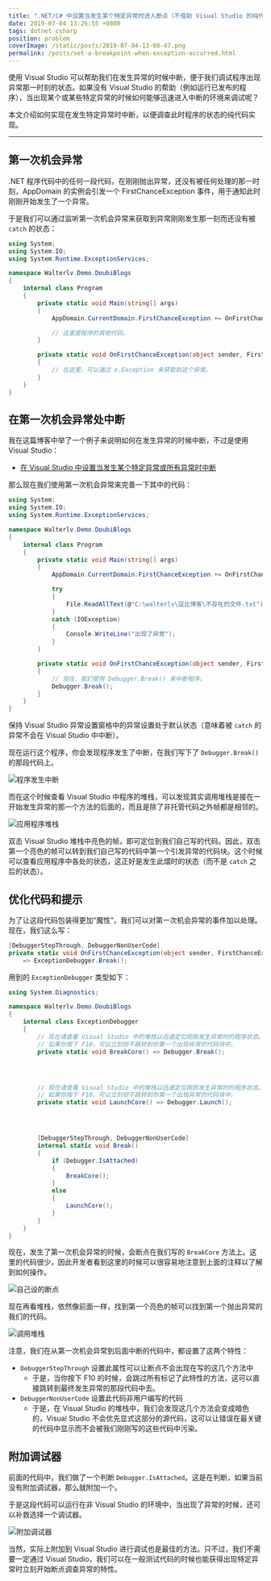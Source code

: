 ```yaml
---
title: ".NET/C# 中设置当发生某个特定异常时进入断点（不借助 Visual Studio 的纯代码实现）"
date: 2019-07-04 13:26:55 +0800
tags: dotnet csharp
position: problem
coverImage: /static/posts/2019-07-04-13-08-47.png
permalink: /posts/set-a-breakpoint-when-exception-occurred.html
---
```


使用 Visual Studio 可以帮助我们在发生异常的时候中断，便于我们调试程序出现异常那一时刻的状态。如果没有 Visual Studio 的帮助（例如运行已发布的程序），当出现某个或某些特定异常的时候如何能够迅速进入中断的环境来调试呢？

本文介绍如何实现在发生特定异常时中断，以便调查此时程序的状态的纯代码实现。

---

## 第一次机会异常

.NET 程序代码中的任何一段代码，在刚刚抛出异常，还没有被任何处理的那一时刻，AppDomain 的实例会引发一个 FirstChanceException 事件，用于通知此时刚刚开始发生了一个异常。

于是我们可以通过监听第一次机会异常来获取到异常刚刚发生那一刻而还没有被 `catch` 的状态：

```csharp
using System;
using System.IO;
using System.Runtime.ExceptionServices;

namespace Walterlv.Demo.DoubiBlogs
{
    internal class Program
    {
        private static void Main(string[] args)
        {
            AppDomain.CurrentDomain.FirstChanceException += OnFirstChanceException;

            // 这里是程序的其他代码。
        }

        private static void OnFirstChanceException(object sender, FirstChanceExceptionEventArgs e)
        {
            // 在这里，可以通过 e.Exception 来获取到这个异常。
        }
    }
}
```

## 在第一次机会异常处中断

我在这篇博客中举了一个例子来说明如何在发生异常的时候中断，不过是使用 Visual Studio：

- [在 Visual Studio 中设置当发生某个特定异常或所有异常时中断](/post/break-when-a-specific-exception-throw-in-visual-studio)

那么现在我们使用第一次机会异常来完善一下其中的代码：

```csharp
using System;
using System.IO;
using System.Runtime.ExceptionServices;

namespace Walterlv.Demo.DoubiBlogs
{
    internal class Program
    {
        private static void Main(string[] args)
        {
            AppDomain.CurrentDomain.FirstChanceException += OnFirstChanceException;

            try
            {
                File.ReadAllText(@"C:\walterlv\逗比博客\不存在的文件.txt");
            }
            catch (IOException)
            {
                Console.WriteLine("出现了异常");
            }
        }

        private static void OnFirstChanceException(object sender, FirstChanceExceptionEventArgs e)
        {
            // 现在，我们使用 Debugger.Break() 来中断程序。
            Debugger.Break();
        }
    }
}
```

保持 Visual Studio 异常设置窗格中的异常设置处于默认状态（意味着被 `catch` 的异常不会在 Visual Studio 中中断）。

现在运行这个程序，你会发现程序发生了中断，在我们写下了 `Debugger.Break()` 的那段代码上。

![程序发生中断](/static/posts/2019-07-04-13-08-47.png)

而在这个时候查看 Visual Studio 中程序的堆栈，可以发现其实调用堆栈是接在一开始发生异常的那一个方法的后面的，而且是除了非托管代码之外帧都是相邻的。

![应用程序堆栈](/static/posts/2019-07-04-10-28-05.png)

双击 Visual Studio 堆栈中亮色的帧，即可定位到我们自己写的代码。因此，双击第一个亮色的帧可以转到我们自己写的代码中第一个引发异常的代码块。这个时候可以查看应用程序中各处的状态，这正好是发生此熠时的状态（而不是 `catch` 之后的状态）。

## 优化代码和提示

为了让这段代码包装得更加“魔性”，我们可以对第一次机会异常的事件加以处理。现在，我们这么写：

```csharp
[DebuggerStepThrough, DebuggerNonUserCode]
private static void OnFirstChanceException(object sender, FirstChanceExceptionEventArgs e)
    => ExceptionDebugger.Break();
```

用到的 `ExceptionDebugger` 类型如下：

```csharp
using System.Diagnostics;

namespace Walterlv.Demo.DoubiBlogs
{
    internal class ExceptionDebugger
    {
        // 现在请查看 Visual Studio 中的堆栈以迅速定位刚刚发生异常时的程序状态。
        // 如果你按下 F10，可以立刻但不跳转到你第一个出现异常的代码块中。
        private static void BreakCore() => Debugger.Break();




        // 现在请查看 Visual Studio 中的堆栈以迅速定位刚刚发生异常时的程序状态。
        // 如果你按下 F10，可以立刻但不跳转到你第一个出现异常的代码块中。
        private static void LaunchCore() => Debugger.Launch();




        [DebuggerStepThrough, DebuggerNonUserCode]
        internal static void Break()
        {
            if (Debugger.IsAttached)
            {
                BreakCore();
            }
            else
            {
                LaunchCore();
            }
        }
    }
}
```

现在，发生了第一次机会异常的时候，会断点在我们写的 `BreakCore` 方法上。这里的代码很少，因此开发者看到这里的时候可以很容易地注意到上面的注释以了解到如何操作。

![自己设的断点](/static/posts/2019-07-04-13-18-59.png)

现在再看堆栈，依然像前面一样，找到第一个亮色的帧可以找到第一个抛出异常的我们的代码。

![调用堆栈](/static/posts/2019-07-04-13-18-19.png)

注意，我们在从第一次机会异常到后面中断的代码中，都设置了这两个特性：

- `DebuggerStepThrough` 设置此属性可以让断点不会出现在写的这几个方法中
    - 于是，当你按下 F10 的时候，会跳过所有标记了此特性的方法，这可以直接跳转到最终发生异常的那段代码中去。
- `DebuggerNonUserCode` 设置此代码非用户编写的代码
    - 于是，在 Visual Studio 的堆栈中，我们会发现这几个方法会变成暗色的，Visual Studio 不会优先显式这部分的源代码，这可以让错误在最关键的代码中显示而不会被我们刚刚写的这些代码中污染。

## 附加调试器

前面的代码中，我们做了一个判断 `Debugger.IsAttached`。这是在判断，如果当前没有附加调试器，那么就附加一个。

于是这段代码可以运行在非 Visual Studio 的环境中，当出现了异常的时候，还可以补救选择一个调试器。

![附加调试器](/static/posts/2019-07-04-13-25-12.png)

当然，实际上附加到 Visual Studio 进行调试也是最佳的方法。只不过，我们不需要一定通过 Visual Studio，我们可以在一般测试代码的时候也能获得出现特定异常时立刻开始断点调查异常的特性。


